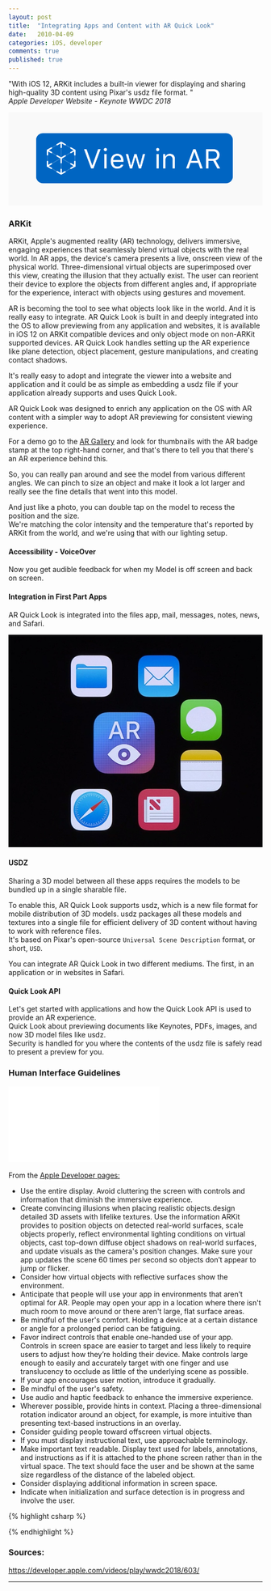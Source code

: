 ```yaml
---
layout: post
title:  "Integrating Apps and Content with AR Quick Look"
date:   2010-04-09
categories: iOS, developer
comments: true
published: true
---
```



<div class="message">
"With iOS 12, ARKit includes a built-in viewer for displaying and sharing high-quality 3D content using Pixar's usdz file format. " 
<br><cite>Apple Developer Website - Keynote WWDC 2018</cite>
</div>

![image](/assets/img/AR-QL-Pictures/Screenshot1.png)

### ARKit 

ARKit, Apple's augmented reality (AR) technology, delivers immersive, engaging experiences that seamlessly blend virtual objects with the real world. In AR apps, the device's camera presents a live, onscreen view of the physical world. Three-dimensional virtual objects are superimposed over this view, creating the illusion that they actually exist. The user can reorient their device to explore the objects from different angles and, if appropriate for the experience, interact with objects using gestures and movement.

AR is becoming the tool to see what objects look like in the world. And it is really easy to integrate. AR Quick Look is built in and deeply integrated into the OS to allow previewing from any application and websites, it is available in iOS 12 on ARKit compatible devices and only object mode on non-ARKit supported devices. AR Quick Look handles setting up the AR experience like plane detection, object placement, gesture manipulations, and creating contact shadows.  

It's really easy to adopt and integrate the viewer into a website and application and it could be as simple as embedding a usdz file if your application already supports and uses Quick Look.

AR Quick Look was designed to enrich any application on the OS with AR content with a simpler way to adopt AR previewing for consistent viewing experience.

For a demo go to the [AR Gallery](https://developer.apple.com/arkit/gallery/) and look for thumbnails with the AR badge stamp at the top right-hand corner, and that's there to tell you that there's an AR experience behind this.  


So, you can really pan around and see the model from various different angles.
We can pinch to size an object and make it look a lot larger and really see the fine details that went into this model.  
 
And just like a photo, you can double tap on the model to recess the position and the size.  
We're matching the color intensity and the temperature that's reported by ARKit from the world, and we're using that with our lighting setup.  

#### Accessibility - VoiceOver

Now you get audible feedback for when my Model is off screen and back on screen.

#### Integration in First Part Apps  

AR Quick Look is integrated into the files app, mail, messages, notes, news, and Safari.

![image](/assets/img/AR-QL-Pictures/Screenshot2.jpg)

#### USDZ

Sharing a 3D model between all these apps requires the models to be bundled up in a single sharable file.  

To enable this, AR Quick Look supports usdz, which is a new file format for mobile distribution of 3D models.
usdz packages all these models and textures into a single file for efficient delivery of 3D content without having to work with reference files.  
It's based on Pixar's open-source `Universal Scene Description` format, or short, `USD`.  

You can integrate AR Quick Look in two different mediums.
The first, in an application or in websites in Safari.  

#### Quick Look API

Let's get started with applications and how the Quick Look API is used to provide an AR experience.  
Quick Look about previewing documents like Keynotes, PDFs, images, and now 3D model files like usdz.  
Security is handled for you where the contents of the usdz file is safely read to present a preview for you.  








### Human Interface Guidelines

![image](/assets/img/AR-QL-Pictures/ARKit-Badge.pdf)


From the [Apple Developer pages:](https://developer.apple.com/design/human-interface-guidelines/ios/system-capabilities/augmented-reality/)

- Use the entire display. Avoid cluttering the screen with controls and information that diminish the immersive experience.  
- Create convincing illusions when placing realistic objects.design detailed 3D assets with lifelike textures. Use the information ARKit provides to position objects on detected real-world surfaces, scale objects properly, reflect environmental lighting conditions on virtual objects, cast top-down diffuse object shadows on real-world surfaces, and update visuals as the camera's position changes. Make sure your app updates the scene 60 times per second so objects don’t appear to jump or flicker.  
- Consider how virtual objects with reflective surfaces show the environment.  
- Anticipate that people will use your app in environments that aren’t optimal for AR. People may open your app in a location where there isn't much room to move around or there aren't large, flat surface areas.  
- Be mindful of the user's comfort. Holding a device at a certain distance or angle for a prolonged period can be fatiguing. 
- Favor indirect controls that enable one-handed use of your app. Controls in screen space are easier to target and less likely to require users to adjust how they’re holding their device. Make controls large enough to easily and accurately target with one finger and use translucency to occlude as little of the underlying scene as possible.  
- If your app encourages user motion, introduce it gradually.  
- Be mindful of the user's safety.
- Use audio and haptic feedback to enhance the immersive experience.   
- Wherever possible, provide hints in context. Placing a three-dimensional rotation indicator around an object, for example, is more intuitive than presenting text-based instructions in an overlay.  
- Consider guiding people toward offscreen virtual objects.  
- If you must display instructional text, use approachable terminology.   
- Make important text readable. Display text used for labels, annotations, and instructions as if it is attached to the phone screen rather than in the virtual space. The text should face the user and be shown at the same size regardless of the distance of the labeled object.  
- Consider displaying additional information in screen space.
- Indicate when initialization and surface detection is in progress and involve the user.  







{% highlight csharp %}

{% endhighlight %}




### Sources:

https://developer.apple.com/videos/play/wwdc2018/603/

<hr>
